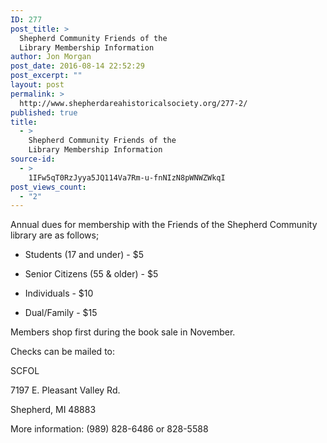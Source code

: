 ```yaml
---
ID: 277
post_title: >
  Shepherd Community Friends of the
  Library Membership Information
author: Jon Morgan
post_date: 2016-08-14 22:52:29
post_excerpt: ""
layout: post
permalink: >
  http://www.shepherdareahistoricalsociety.org/277-2/
published: true
title:
  - >
    Shepherd Community Friends of the
    Library Membership Information
source-id:
  - >
    1IFw5qT0RzJyya5JQ114Va7Rm-u-fnNIzN8pWNWZWkqI
post_views_count:
  - "2"
---
```

Annual dues for membership with the Friends of the Shepherd Community library are as follows;

* Students (17 and under) - $5

* Senior Citizens (55 &amp; older) - $5

* Individuals - $10

* Dual/Family - $15

Members shop first during the book sale in November.

Checks can be mailed to:

SCFOL

7197 E. Pleasant Valley Rd.

Shepherd, MI 48883

More information: (989) 828-6486 or 828-5588